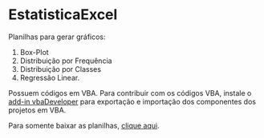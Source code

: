 # EstatisticaExcel
Planilhas para gerar gráficos:
 1. Box-Plot
 2. Distribuição por Frequência
 3. Distribuição por Classes
 4. Regressão Linear.

Possuem códigos em VBA. Para contribuir com os códigos VBA, instale o [add-in vbaDeveloper](https://github.com/AdrianoBortoloto/vbaDeveloper) para exportação e importação dos componentes dos projetos em VBA.

Para somente baixar as planilhas, [clique aqui](https://github.com/AdrianoBortoloto/EstatisticaExcel/archive/master.zip).
